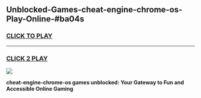 
## Unblocked-Games-cheat-engine-chrome-os-Play-Online-#ba04s
<h3>
<a href="https://premium.freeplayer.one?title=cheat-engine-chrome-os&ref=27F">CLICK TO PLAY</a></h3>
<hr>

<h3>
<a href="https://premium.freeplayer.one?title=cheat-engine-chrome-os&ref=27F">CLICK 2 PLAY</a>
  
</h3>

<a href="https://premium.freeplayer.one?title=cheat-engine-chrome-os&ref=27F"><img src="https://clearcache.store/games.png"></a>


**cheat-engine-chrome-os games unblocked: Your Gateway to Fun and Accessible Online Gaming**
